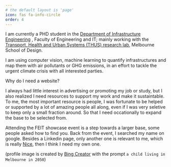 ```yaml
---
# the default layout is 'page'
icon: fas fa-info-circle
order: 4
---
```


I am currently a PHD student in the <a href="https://infrastructure.eng.unimelb.edu.au/">Department of Infrastructure Engineering</a> , Faculty of Engineering and IT; mainly working with the <a href="https://msd.unimelb.edu.au/thus">Transport, Health and Urban Systems (THUS) research lab</a>, Melbourne School of Design.

I am using computer vision, machine learning to quantify infrastructures and map them with air pollutants or GHG emissions, in an effort to tackle the urgent climate crisis with all interested parties.

Why do I need a website?

I always had little interest in advertising or promoting my job or study, but I also realized I need resources to support my work and make it sustaintable. To me, the most important resource is people, I was fortunate to be helped or supported by a lot of amazing people all along, even if I was very seletive to keep only a small fraction around. So that I need occationally to expand the base to be selected from.

Attending the FEIT showcase event is a step towards a larger base, some people asked how to find you. Back from the event, I searched my name on google. Besides a Linkedin page, only another one is relevant to me, which is really <a href="https://mothlight.github.io/">Nice</a>, then I think I need my own one.

(profile image is created by <a href="https://www.bing.com/create">Bing Creator</a> with the prompt `a child living in Melbourne in 2050`)
